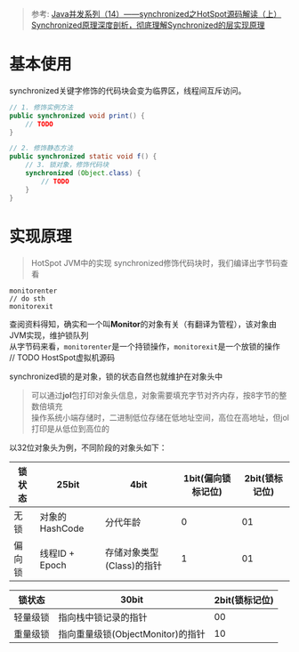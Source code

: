 > 参考: [Java并发系列（14）——synchronized之HotSpot源码解读（上）](https://blog.csdn.net/weixin_38380858/article/details/111054668)
> [Synchronized原理深度剖析，彻底理解Synchronized的层实现原理](https://zhuanlan.zhihu.com/p/165542160)

# 基本使用
synchronized关键字修饰的代码块会变为临界区，线程间互斥访问。
```java
// 1. 修饰实例方法
public synchronized void print() {
    // TODO
}

// 2. 修饰静态方法
public synchronized static void f() {
    // 3. 锁对象，修饰代码块
    synchronized (Object.class) {
        // TODO
    }
}
```

# 实现原理
> HotSpot JVM中的实现
synchronized修饰代码块时，我们编译出字节码查看  
```
monitorenter
// do sth
monitorexit
```
查阅资料得知，确实和一个叫**Monitor**的对象有关（有翻译为管程），该对象由JVM实现，维护锁队列    
从字节码来看，`monitorenter`是一个持锁操作，`monitorexit`是一个放锁的操作  
// TODO HostSpot虚拟机源码

synchronized锁的是对象，锁的状态自然也就维护在对象头中
> 可以通过**jol**包打印对象头信息，对象需要填充字节对齐内存，按8字节的整数倍填充  
> 操作系统小端存储时，二进制低位存储在低地址空间，高位在高地址，但jol打印是从低位到高位的  

以32位对象头为例，不同阶段的对象头如下：


| 锁状态 | 25bit          | 4bit                      | 1bit(偏向锁标记位) | 2bit(锁标记位) |
| ------ | -------------- | ------------------------- | ------------------ | -------------- |
| 无锁   | 对象的HashCode | 分代年龄                  | 0                  | 01             |
| 偏向锁 | 线程ID + Epoch | 存储对象类型(Class)的指针 | 1                  | 01             |

| 锁状态   | 30bit                             | 2bit(锁标记位) |
| -------- | --------------------------------- | -------------- |
| 轻量级锁 | 指向栈中锁记录的指针              | 00             |
| 重量级锁 | 指向重量级锁(ObjectMonitor)的指针 | 10             |



